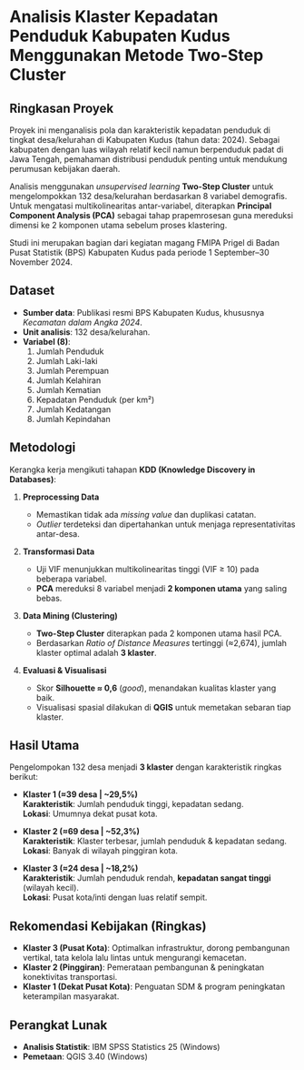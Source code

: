 # Analisis Klaster Kepadatan Penduduk Kabupaten Kudus Menggunakan Metode Two-Step Cluster

## Ringkasan Proyek
Proyek ini menganalisis pola dan karakteristik kepadatan penduduk di tingkat desa/kelurahan di Kabupaten Kudus (tahun data: 2024). Sebagai kabupaten dengan luas wilayah relatif kecil namun berpenduduk padat di Jawa Tengah, pemahaman distribusi penduduk penting untuk mendukung perumusan kebijakan daerah.

Analisis menggunakan *unsupervised learning* **Two-Step Cluster** untuk mengelompokkan 132 desa/kelurahan berdasarkan 8 variabel demografis. Untuk mengatasi multikolinearitas antar-variabel, diterapkan **Principal Component Analysis (PCA)** sebagai tahap prapemrosesan guna mereduksi dimensi ke 2 komponen utama sebelum proses klastering.

Studi ini merupakan bagian dari kegiatan magang FMIPA Prigel di Badan Pusat Statistik (BPS) Kabupaten Kudus pada periode 1 September–30 November 2024.

## Dataset
- **Sumber data**: Publikasi resmi BPS Kabupaten Kudus, khususnya *Kecamatan dalam Angka 2024*.
- **Unit analisis**: 132 desa/kelurahan.
- **Variabel (8)**:
  1) Jumlah Penduduk  
  2) Jumlah Laki-laki  
  3) Jumlah Perempuan  
  4) Jumlah Kelahiran  
  5) Jumlah Kematian  
  6) Kepadatan Penduduk (per km²)  
  7) Jumlah Kedatangan  
  8) Jumlah Kepindahan



## Metodologi
Kerangka kerja mengikuti tahapan **KDD (Knowledge Discovery in Databases)**:

1. **Preprocessing Data**
   - Memastikan tidak ada *missing value* dan duplikasi catatan.
   - *Outlier* terdeteksi dan dipertahankan untuk menjaga representativitas antar-desa.

2. **Transformasi Data**
   - Uji VIF menunjukkan multikolinearitas tinggi (VIF ≥ 10) pada beberapa variabel.
   - **PCA** mereduksi 8 variabel menjadi **2 komponen utama** yang saling bebas.

3. **Data Mining (Clustering)**
   - **Two-Step Cluster** diterapkan pada 2 komponen utama hasil PCA.
   - Berdasarkan *Ratio of Distance Measures* tertinggi (≈2,674), jumlah klaster optimal adalah **3 klaster**.

4. **Evaluasi & Visualisasi**
   - Skor **Silhouette ≈ 0,6** (*good*), menandakan kualitas klaster yang baik.
   - Visualisasi spasial dilakukan di **QGIS** untuk memetakan sebaran tiap klaster.

## Hasil Utama
Pengelompokan 132 desa menjadi **3 klaster** dengan karakteristik ringkas berikut:

- **Klaster 1 (≈39 desa | ~29,5%)**  
  **Karakteristik**: Jumlah penduduk tinggi, kepadatan sedang.  
  **Lokasi**: Umumnya dekat pusat kota.

- **Klaster 2 (≈69 desa | ~52,3%)**  
  **Karakteristik**: Klaster terbesar, jumlah penduduk & kepadatan sedang.  
  **Lokasi**: Banyak di wilayah pinggiran kota.

- **Klaster 3 (≈24 desa | ~18,2%)**  
  **Karakteristik**: Jumlah penduduk rendah, **kepadatan sangat tinggi** (wilayah kecil).  
  **Lokasi**: Pusat kota/inti dengan luas relatif sempit.

## Rekomendasi Kebijakan (Ringkas)
- **Klaster 3 (Pusat Kota)**: Optimalkan infrastruktur, dorong pembangunan vertikal, tata kelola lalu lintas untuk mengurangi kemacetan.
- **Klaster 2 (Pinggiran)**: Pemerataan pembangunan & peningkatan konektivitas transportasi.
- **Klaster 1 (Dekat Pusat Kota)**: Penguatan SDM & program peningkatan keterampilan masyarakat.

## Perangkat Lunak
- **Analisis Statistik**: IBM SPSS Statistics 25 (Windows)
- **Pemetaan**: QGIS 3.40 (Windows)


